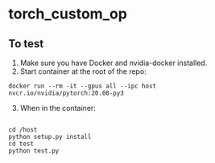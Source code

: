 # torch_custom_op

## To test

1. Make sure you have Docker and nvidia-docker installed.
2. Start container at the root of the repo:
```
docker run --rm -it --gpus all --ipc host nvcr.io/nvidia/pytorch:20.08-py3
```
3. When in the container:
```

cd /host
python setup.py install
cd test
python test.py
```
